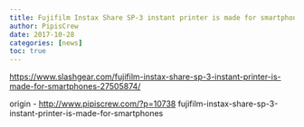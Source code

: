 ```yaml
---
title: Fujifilm Instax Share SP-3 instant printer is made for smartphones
author: PipisCrew
date: 2017-10-28
categories: [news]
toc: true
---
```


https://www.slashgear.com/fujifilm-instax-share-sp-3-instant-printer-is-made-for-smartphones-27505874/

origin - http://www.pipiscrew.com/?p=10738 fujifilm-instax-share-sp-3-instant-printer-is-made-for-smartphones